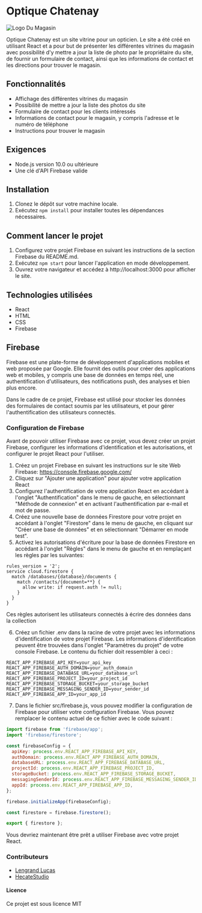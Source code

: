 # Optique Chatenay

![Logo Du Magasin](https://firebasestorage.googleapis.com/v0/b/optiquechatenay-44520.appspot.com/o/logo%2Fimage_2023-05-08_081316875.png?alt=media&token=e92140a2-5f98-4982-9b61-a052de33e8c9)

Optique Chatenay est un site vitrine pour un opticien. Le site a été créé en utilisant React et a pour but de présenter les différentes vitrines du magasin avec possibilité d'y mettre a jour la liste de photo par le propriétaire du site, de fournir un formulaire de contact, ainsi que les informations de contact et les directions pour trouver le magasin.

## Fonctionnalités

- Affichage des différentes vitrines du magasin
- Possibilité de mettre a jour la liste des photos du site
- Formulaire de contact pour les clients intéressés
- Informations de contact pour le magasin, y compris l'adresse et le numéro de téléphone
- Instructions pour trouver le magasin

## Exigences

- Node.js version 10.0 ou ultérieure
- Une clé d'API Firebase valide

## Installation

1. Clonez le dépôt sur votre machine locale.
2. Exécutez `npm install` pour installer toutes les dépendances nécessaires.

## Comment lancer le projet

1. Configurez votre projet Firebase en suivant les instructions de la section Firebase du README.md.
2. Exécutez `npm start` pour lancer l'application en mode développement.
3. Ouvrez votre navigateur et accédez à http://localhost:3000 pour afficher le site.

## Technologies utilisées

- React
- HTML
- CSS
- Firebase


## Firebase

Firebase est une plate-forme de développement d'applications mobiles et web proposée par Google. Elle fournit des outils pour créer des applications web et mobiles, y compris une base de données en temps réel, une authentification d'utilisateurs, des notifications push, des analyses et bien plus encore. 

Dans le cadre de ce projet, Firebase est utilisé pour stocker les données des formulaires de contact soumis par les utilisateurs, et pour gérer l'authentification des utilisateurs connectés.

### Configuration de Firebase

Avant de pouvoir utiliser Firebase avec ce projet, vous devez créer un projet Firebase, configurer les informations d'identification et les autorisations, et configurer le projet React pour l'utiliser.

1. Créez un projet Firebase en suivant les instructions sur le site Web Firebase: https://console.firebase.google.com/
2. Cliquez sur "Ajouter une application" pour ajouter votre application React
3. Configurez l'authentification de votre application React en accédant à l'onglet "Authentification" dans le menu de gauche, en sélectionnant "Méthode de connexion" et en activant l'authentification par e-mail et mot de passe.
4. Créez une nouvelle base de données Firestore pour votre projet en accédant à l'onglet "Firestore" dans le menu de gauche, en cliquant sur "Créer une base de données" et en sélectionnant "Démarrer en mode test".
5. Activez les autorisations d'écriture pour la base de données Firestore en accédant à l'onglet "Règles" dans le menu de gauche et en remplaçant les règles par les suivantes:
``` Firebase
rules_version = '2';
service cloud.firestore {
  match /databases/{database}/documents {
    match /contacts/{document=**} {
      allow write: if request.auth != null;
    }
  }
}
```
Ces règles autorisent les utilisateurs connectés à écrire des données dans la collection

6. Créez un fichier .env dans la racine de votre projet avec les informations d'identification de votre projet Firebase. Les informations d'identification peuvent être trouvées dans l'onglet "Paramètres du projet" de votre console Firebase. Le contenu du fichier doit ressembler à ceci :
```env
REACT_APP_FIREBASE_API_KEY=your_api_key
REACT_APP_FIREBASE_AUTH_DOMAIN=your_auth_domain
REACT_APP_FIREBASE_DATABASE_URL=your_database_url
REACT_APP_FIREBASE_PROJECT_ID=your_project_id
REACT_APP_FIREBASE_STORAGE_BUCKET=your_storage_bucket
REACT_APP_FIREBASE_MESSAGING_SENDER_ID=your_sender_id
REACT_APP_FIREBASE_APP_ID=your_app_id
```
7. Dans le fichier src/firebase.js, vous pouvez modifier la configuration de Firebase pour utiliser votre configuration Firebase. Vous pouvez remplacer le contenu actuel de ce fichier avec le code suivant :
```React.js
import firebase from 'firebase/app';
import 'firebase/firestore';

const firebaseConfig = {
  apiKey: process.env.REACT_APP_FIREBASE_API_KEY,
  authDomain: process.env.REACT_APP_FIREBASE_AUTH_DOMAIN,
  databaseURL: process.env.REACT_APP_FIREBASE_DATABASE_URL,
  projectId: process.env.REACT_APP_FIREBASE_PROJECT_ID,
  storageBucket: process.env.REACT_APP_FIREBASE_STORAGE_BUCKET,
  messagingSenderId: process.env.REACT_APP_FIREBASE_MESSAGING_SENDER_ID,
  appId: process.env.REACT_APP_FIREBASE_APP_ID,
};

firebase.initializeApp(firebaseConfig);

const firestore = firebase.firestore();

export { firestore };
```
Vous devriez maintenant être prêt a utiliser Firebase avec votre projet React.

### Contributeurs
- [Lengrand Lucas](https://github.com/Melliaganz)
- [HecateStudio](https://www.malt.fr/profile/valentinebarbier1?q=Valentine+barbier&searchid=645890a1d8ae5555590602a7)

#### Licence
Ce projet est sous licence MIT

